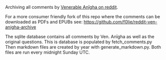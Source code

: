 Archiving all comments by [Venerable Anīgha on reddit](https://www.reddit.com/user/Bhikkhu_Anigha/comments/).

For a more consumer friendly fork of this repo where the comments can be downloaded as PDFs and EPUBs see: https://github.com/f0lie/reddit-ven-anigha-archive


The sqlite database contains all comments by Ven. Anīgha as well as the original questions. This is database is populated by fetch_comments.py
Then markdown files are created by year with generate_markdown.py.
Both files are run every midnight Sunday UTC.
